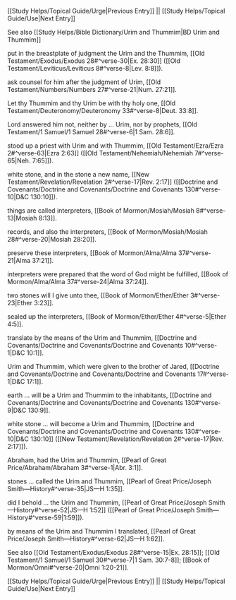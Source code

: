 [[Study Helps/Topical Guide/Urge|Previous Entry]]  ||  [[Study Helps/Topical Guide/Use|Next Entry]]

 See also [[Study Helps/Bible Dictionary/Urim and Thummim|BD Urim and Thummim]]

 put in the breastplate of judgment the Urim and the Thummim, [[Old Testament/Exodus/Exodus 28#^verse-30|Ex. 28:30]] ([[Old Testament/Leviticus/Leviticus 8#^verse-8|Lev. 8:8]]).

 ask counsel for him after the judgment of Urim, [[Old Testament/Numbers/Numbers 27#^verse-21|Num. 27:21]].

 Let thy Thummim and thy Urim be with thy holy one, [[Old Testament/Deuteronomy/Deuteronomy 33#^verse-8|Deut. 33:8]].

 Lord answered him not, neither by ... Urim, nor by prophets, [[Old Testament/1 Samuel/1 Samuel 28#^verse-6|1 Sam. 28:6]].

 stood up a priest with Urim and with Thummim, [[Old Testament/Ezra/Ezra 2#^verse-63|Ezra 2:63]] ([[Old Testament/Nehemiah/Nehemiah 7#^verse-65|Neh. 7:65]]).

 white stone, and in the stone a new name, [[New Testament/Revelation/Revelation 2#^verse-17|Rev. 2:17]] ([[Doctrine and Covenants/Doctrine and Covenants/Doctrine and Covenants 130#^verse-10|D&C 130:10]]).

 things are called interpreters, [[Book of Mormon/Mosiah/Mosiah 8#^verse-13|Mosiah 8:13]].

 records, and also the interpreters, [[Book of Mormon/Mosiah/Mosiah 28#^verse-20|Mosiah 28:20]].

 preserve these interpreters, [[Book of Mormon/Alma/Alma 37#^verse-21|Alma 37:21]].

 interpreters were prepared that the word of God might be fulfilled, [[Book of Mormon/Alma/Alma 37#^verse-24|Alma 37:24]].

 two stones will I give unto thee, [[Book of Mormon/Ether/Ether 3#^verse-23|Ether 3:23]].

 sealed up the interpreters, [[Book of Mormon/Ether/Ether 4#^verse-5|Ether 4:5]].

 translate by the means of the Urim and Thummim, [[Doctrine and Covenants/Doctrine and Covenants/Doctrine and Covenants 10#^verse-1|D&C 10:1]].

 Urim and Thummim, which were given to the brother of Jared, [[Doctrine and Covenants/Doctrine and Covenants/Doctrine and Covenants 17#^verse-1|D&C 17:1]].

 earth ... will be a Urim and Thummim to the inhabitants, [[Doctrine and Covenants/Doctrine and Covenants/Doctrine and Covenants 130#^verse-9|D&C 130:9]].

 white stone ... will become a Urim and Thummim, [[Doctrine and Covenants/Doctrine and Covenants/Doctrine and Covenants 130#^verse-10|D&C 130:10]] ([[New Testament/Revelation/Revelation 2#^verse-17|Rev. 2:17]]).

 Abraham, had the Urim and Thummim, [[Pearl of Great Price/Abraham/Abraham 3#^verse-1|Abr. 3:1]].

 stones ... called the Urim and Thummim, [[Pearl of Great Price/Joseph Smith—History#^verse-35|JS—H 1:35]].

 did I behold ... the Urim and Thummim, [[Pearl of Great Price/Joseph Smith—History#^verse-52|JS—H 1:52]] ([[Pearl of Great Price/Joseph Smith—History#^verse-59|1:59]]).

 by means of the Urim and Thummim I translated, [[Pearl of Great Price/Joseph Smith—History#^verse-62|JS—H 1:62]].

 See also [[Old Testament/Exodus/Exodus 28#^verse-15|Ex. 28:15]]; [[Old Testament/1 Samuel/1 Samuel 30#^verse-7|1 Sam. 30:7-8]]; [[Book of Mormon/Omni#^verse-20|Omni 1:20-21]].

[[Study Helps/Topical Guide/Urge|Previous Entry]]  ||  [[Study Helps/Topical Guide/Use|Next Entry]]